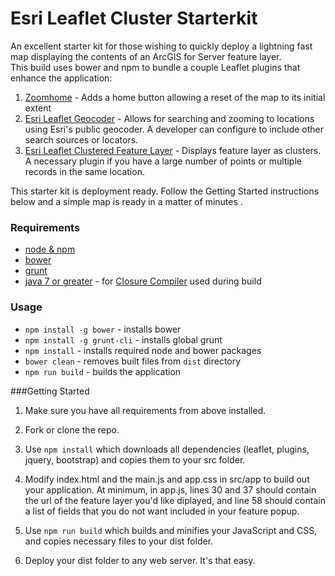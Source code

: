 # Esri Leaflet Cluster Starterkit

An excellent starter kit for those wishing to quickly deploy a lightning fast map displaying the contents of an ArcGIS for Server feature layer.  
This build uses bower and npm to bundle a couple Leaflet plugins that enhance the application:

1. [Zoomhome](https://github.com/torfsen/leaflet.zoomhome) - Adds a home button allowing a reset of the map to its initial extent
2. [Esri Leaflet Geocoder](https://github.com/Esri/esri-leaflet-geocoder) - Allows for searching and zooming to locations using Esri's public geocoder.  A developer can configure to include other search sources or locators.  
3. [Esri Leaflet Clustered Feature Layer](https://github.com/Esri/esri-leaflet-clustered-feature-layer) - Displays feature layer as clusters.  A necessary plugin if you have a large number of points or multiple records in the same location. 

This starter kit is deployment ready.  Follow the Getting Started instructions below and a simple map is ready in a matter of minutes
.  
### Requirements
* [node & npm](https://nodejs.org/)
* [bower](http://bower.io/)
* [grunt](http://gruntjs.com/)
* [java 7 or greater](https://java.com/en/download/) - for [Closure Compiler](https://github.com/google/closure-compiler) used during build

### Usage
* `npm install -g bower` - installs bower
* `npm install -g grunt-cli` - installs global grunt
* `npm install` - installs required node and bower packages
* `bower clean` - removes built files from `dist` directory
* `npm run build` - builds the application

###Getting Started<a id="getting-started"></a>

1. Make sure you have all requirements from above installed.

2. Fork or clone the repo.

3. Use `npm install` which downloads all dependencies (leaflet, plugins, jquery, bootstrap) and copies them to your src folder.

4. Modify index.html and the main.js and app.css in src/app to build out your application.  At minimum, in app.js, lines 30 and 37 should contain the url of the feature layer you'd like diplayed, and line 58 should contain a list of fields that you do not want included in your feature popup.  

5. Use `npm run build` which builds and minifies your JavaScript and CSS, and copies necessary files to your dist folder. 

6. Deploy your dist folder to any web server.  It's that easy.
